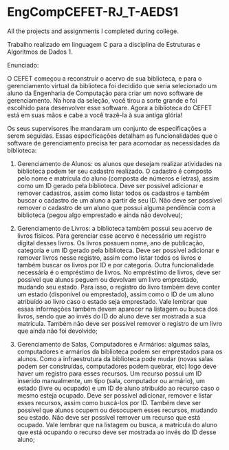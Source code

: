 # EngCompCEFET-RJ_T-AEDS1
All the projects and assignments I completed during college.

Trabalho realizado em linguagem C para a disciplina de Estruturas e Algoritmos de Dados 1.

Enunciado:

O CEFET começou a reconstruir o acervo de sua biblioteca, e para o gerenciamento virtual da biblioteca foi decidido que seria selecionado um aluno da Engenharia de Computação para criar um novo software de gerenciamento. Na hora da seleção, você tirou a sorte grande e foi escolhido para desenvolver esse software. Agora a biblioteca do CEFET está em suas mãos e cabe a você trazê-la à sua antiga glória!

Os seus supervisores lhe mandaram um conjunto de especificações a serem seguidas. Essas especificações detalham as funcionalidades que o software de gerenciamento precisa ter para acomodar as necessidades da biblioteca:

1) Gerenciamento de Alunos: os alunos que desejam realizar atividades na biblioteca podem ter seu cadastro realizado. O cadastro é composto pelo nome e matrícula do aluno (composta de números e letras), assim como um ID gerado pela biblioteca. Deve ser possível adicionar e remover cadastros, assim como listar todos os cadastros e também buscar o cadastro de um aluno a partir de seu ID. Não deve ser possível remover o cadastro de um aluno que possui alguma pendência com a biblioteca (pegou algo emprestado e ainda não devolveu);

2) Gerenciamento de Livros: a biblioteca também possui seu acervo de livros físicos. Para gerenciar esse acervo é necessário um registro digital desses livros. Os livros possuem nome, ano de publicação, categoria e um ID gerado pela biblioteca. Deve ser possível adicionar e remover livros nesse registro, assim como listar todos os livros e também buscar os livros por ID e por categoria. Outra funcionalidade necessária é o empréstimo de livros. No empréstimo de livros, deve ser possível que alunos peguem ou devolvam um livro emprestado, mudando seu estado. Para isso, o registro do livro também deve conter um estado (disponível ou emprestado), assim como o ID de um aluno atribuído ao livro caso o estado seja emprestado. Vale lembrar que essas informações também devem aparecer na listagem ou busca dos livros, sendo que ao invés do ID do aluno deve ser mostrada a sua matrícula. Também não deve ser possível remover o registro de um livro que ainda não foi devolvido;

3) Gerenciamento de Salas, Computadores e Armários: algumas salas, computadores e armários da biblioteca podem ser emprestados para os alunos. Como a infraestrutura da biblioteca pode mudar (novas salas podem ser construídas, computadores podem quebrar, etc) logo deve haver um registro para esses recursos. Um recurso possui um ID inserido manualmente, um tipo (sala, computador ou armário), um estado (livre ou ocupado) e um ID de aluno atribuído ao recurso caso o mesmo esteja ocupado. Deve ser possível adicionar, remover e listar esses recursos, assim como buscá-los por ID. Também deve ser possível que alunos ocupem ou desocupem esses recursos, mudando seu estado. Não deve ser possível remover um recurso que está ocupado. Vale lembrar que na listagem ou busca, a matrícula do aluno que está ocupando o recurso deve ser mostrada ao invés do ID desse aluno;

